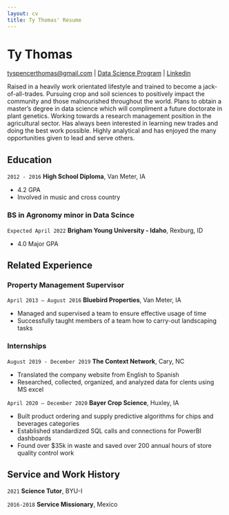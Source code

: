 ```yaml
---
layout: cv
title: Ty Thomas' Resume
---
```

# Ty Thomas

<div id="webaddress">
<a href="tyspencerthomas@gmail.com">tyspencerthomas@gmail.com</a>
| <a href="https://ty-thomas.github.io/THOMAS-resume/">Data Science Program</a>
| <a href="https://www.linkedin.com/in/tyspencerthomas">Linkedin</a>
</div>


Raised in a heavily work orientated lifestyle and trained to become a jack-of-all-trades. Pursuing crop and soil sciences to positively impact the community and those malnourished throughout the world.  Plans to obtain a master’s degree in data science which will compliment a future doctorate in plant genetics.   Working towards a research management position in the agricultural sector. Has always been interested in learning new trades and doing the best work possible. Highly analytical and has enjoyed the many opportunities given to lead and serve others. 

<!-- https://www.monique.tech/the-art-of-markdown -->

## Education


`2012 - 2016`
__High School Diploma__, Van Meter, IA

- 4.2 GPA
- Involved in music and cross country


### BS in Agronomy minor in Data Scince
`Expected April 2022`
__Brigham Young University - Idaho__, Rexburg, ID


- 4.0 Major GPA


## Related Experience

### Property Management Supervisor 

`April 2013 – August 2016`
__Bluebird Properties__, Van Meter, IA

- Managed and supervised a team to ensure effective usage of time
- Successfully taught members of a team how to carry-out landscaping tasks

### Internships

`August 2019 - December 2019`
__The Context Network__, Cary, NC

- Translated the company website from English to Spanish
- Researched, collected, organized, and analyzed data for clents using MS excel


`April 2020 – December 2020`
__Bayer Crop Science__, Huxley, IA

- Built product ordering and supply predictive algorithms for chips and beverages categories
- Established standardized SQL calls and connections for PowerBI dashboards
- Found over $35k in waste and saved over 200 annual hours of store quality control work 


## Service and Work History

`2021`
__Science Tutor__, BYU-I


`2016-2018`
__Service Missionary__, Mexico



<!-- ### Footer

Last updated: July 2021 -->


